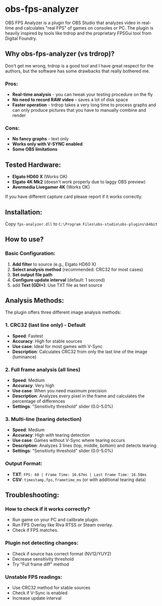 # obs-fps-analyzer

OBS FPS Analyzer is a plugin for OBS Studio that analyzes video in real-time and calculates "real FPS" of games on consoles or PC. The plugin is heavily inspired by tools like trdrop and the proprietary FPSGui tool from Digital Foundry.

## Why obs-fps-analyzer (vs trdrop)?

Don't get me wrong, trdrop is a good tool and I have great respect for the authors, but the software has some drawbacks that really bothered me.

### Pros:
- **Real-time analysis** - you can tweak your testing procedure on the fly
- **No need to record RAW video** - saves a lot of disk space
- **Faster operation** - trdrop takes a very long time to process graphs and can only produce pictures that you have to manually combine and render

### Cons:
- **No fancy graphs** - text only
- **Works only with V-SYNC enabled**
- **Some OBS limitations**

## Tested Hardware:
- **Elgato HD60 X** (Works OK)
- **Elgato 4K Mk2** (doesn't work properly due to laggy OBS preview)
- **Avermedia Livegamer 4K** (Works OK)

If you have different capture card please report if it works correctly.

## Installation:
Copy `fps-analyzer.dll` to `C:\Program Files\obs-studio\obs-plugins\64bit`

## How to use?

### Basic Configuration:
1. **Add filter** to source (e.g., Elgato HD60 X)
2. **Select analysis method** (recommended: CRC32 for most cases)
3. **Set output file path**
4. **Configure update interval** (default: 1 second)
5. add **Text (GDI+)**: Use TXT file as text source

## Analysis Methods:

The plugin offers three different image analysis methods:

### 1. CRC32 (last line only) - **Default**
- **Speed**: Fastest
- **Accuracy**: High for stable sources
- **Use case**: Ideal for most games with V-Sync
- **Description**: Calculates CRC32 from only the last line of the image (luminance)

### 2. Full frame analysis (all lines)
- **Speed**: Medium
- **Accuracy**: Very high
- **Use case**: When you need maximum precision
- **Description**: Analyzes every pixel in the frame and calculates the percentage of differences
- **Settings**: "Sensitivity threshold" slider (0.0-5.0%)

### 3. Multi-line (tearing detection)
- **Speed**: Medium
- **Accuracy**: High with tearing detection
- **Use case**: Games without V-Sync where tearing occurs
- **Description**: Analyzes 3 lines (top, middle, bottom) and detects tearing
- **Settings**: "Sensitivity threshold" slider (0.0-5.0%)

### Output Format:
- **TXT**: `FPS: 60 | Frame Time: 16.67ms | Last Frame Time: 16.50ms`
- **CSV**: `timestamp,fps,frametime_ms` (or with additional tearing data)

## Troubleshooting:

### How to check if it works correctly?
- Run game on your PC and calibrate plugin.
- Run FPS Overlay like Riva RTSS or Steam overlay.
- Check if FPS matches.

### Plugin not detecting changes:
- Check if source has correct format (NV12/YUY2)
- Decrease sensitivity threshold
- Try "Full frame diff" method

### Unstable FPS readings:
- Use CRC32 method for stable sources
- Check if V-Sync is enabled
- Increase update interval


